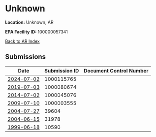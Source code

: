 # Unknown

**Location:** Unknown, AR

**EPA Facility ID:** 100000057341

[Back to AR Index](../../index.md)

## Submissions

| Date | Submission ID | Document Control Number |
|------|--------------|-------------------------|
| [2024-07-02](submissions/1000115765.md) | 1000115765 |  |
| [2019-07-03](submissions/1000080674.md) | 1000080674 |  |
| [2014-07-02](submissions/1000045076.md) | 1000045076 |  |
| [2009-07-10](submissions/1000003555.md) | 1000003555 |  |
| [2004-07-27](submissions/39604.md) | 39604 |  |
| [2004-06-15](submissions/31978.md) | 31978 |  |
| [1999-06-18](submissions/10590.md) | 10590 |  |
